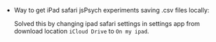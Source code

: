 - Way to get iPad safari jsPsych experiments saving .csv files locally:

  Solved this by changing ipad safari settings in settings app from download location `iCloud Drive` to `On my ipad`.
